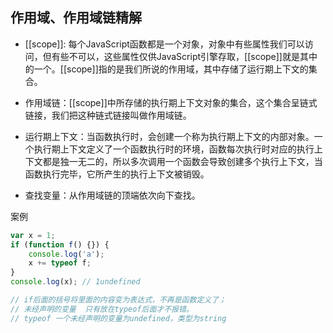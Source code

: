 ## 作用域、作用域链精解

- [[scope]]: 每个JavaScript函数都是一个对象，对象中有些属性我们可以访问，但有些不可以，这些属性仅供JavaScript引擎存取，\[[scope]]就是其中的一个。\[[scope]]指的是我们所说的作用域，其中存储了运行期上下文的集合。

- 作用域链：\[[scope]]中所存储的执行期上下文对象的集合，这个集合呈链式链接，我们把这种链式链接叫做作用域链。


- 运行期上下文：当函数执行时，会创建一个称为执行期上下文的内部对象。一个执行期上下文定义了一个函数执行时的环境，函数每次执行时对应的执行上下文都是独一无二的，所以多次调用一个函数会导致创建多个执行上下文，当函数执行完毕，它所产生的执行上下文被销毁。
- 查找变量：从作用域链的顶端依次向下查找。

案例
```javascript
var x = 1;
if (function f() {}) {
    console.log('a');
    x += typeof f;
}
console.log(x); // 1undefined

// if后面的括号将里面的内容变为表达式，不再是函数定义了；
// 未经声明的变量  只有放在typeof后面才不报错。
// typeof 一个未经声明的变量为undefined，类型为string
```
